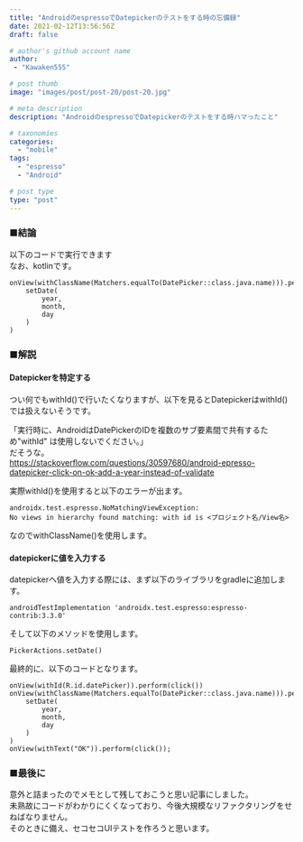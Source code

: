 ```yaml
---
title: "AndroidのespressoでDatepickerのテストをする時の忘備録"
date: 2021-02-12T13:56:56Z
draft: false

# author's github account name
author:
 - "Kawaken555"

# post thumb
image: "images/post/post-20/post-20.jpg"

# meta description
description: "AndroidのespressoでDatepickerのテストをする時ハマったこと"

# taxonomies
categories: 
  - "mobile"
tags:
  - "espresso"
  - "Android"

# post type
type: "post"
---
```


### ■結論

以下のコードで実行できます   
なお、kotlinです。    

```
onView(withClassName(Matchers.equalTo(DatePicker::class.java.name))).perform(
    setDate(
        year,
        month,
        day
    )
)
```



### ■解説

#### Datepickerを特定する


つい何でもwithId()で行いたくなりますが、以下を見るとDatepickerはwithId()では扱えないそうです。    


「実行時に、AndroidはDatePickerのIDを複数のサブ要素間で共有するため"withId" は使用しないでください。」  
だそうな。   
https://stackoverflow.com/questions/30597680/android-epresso-datepicker-click-on-ok-add-a-year-instead-of-validate  



実際withId()を使用すると以下のエラーが出ます。

```
androidx.test.espresso.NoMatchingViewException: 
No views in hierarchy found matching: with id is <プロジェクト名/View名>
```

なのでwithClassName()を使用します。   


#### datepickerに値を入力する

datepickerへ値を入力する際には、まず以下のライブラリをgradleに追加します。

```
androidTestImplementation 'androidx.test.espresso:espresso-contrib:3.3.0'
```

そして以下のメソッドを使用します。   

```
PickerActions.setDate()
```



最終的に、以下のコードとなります。   

```
onView(withId(R.id.datePicker)).perform(click())
onView(withClassName(Matchers.equalTo(DatePicker::class.java.name))).perform(
    setDate(
        year,
        month,
        day
    )
)
onView(withText("OK")).perform(click());
```


### ■最後に

意外と詰まったのでメモとして残しておこうと思い記事にしました。   
未熟故にコードがわかりにくくなっており、今後大規模なリファクタリングをせねばなりません。   
そのときに備え、セコセコUIテストを作ろうと思います。    
